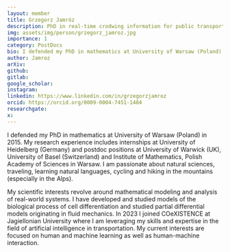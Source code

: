 ```yaml
---
layout: member
title: Grzegorz Jamróz
description: PhD in real-time crodwing information for public transport
img: assets/img/person/grzegorz_jamroz.jpg
importance: 1
category: PostDocs
bio: I defended my PhD in mathematics at University of Warsaw (Poland) in 2015. My research experience includes internships at University of Heidelberg (Germany) and postdoc positions at University of Warwick (UK), University of Basel (Switzerland) and Institute of Mathematics, Polish Academy of Sciences in Warsaw.
author: Jamroz
arXiv:
github: 
gitlab:
google_scholar:
instagram:
linkedin: https://www.linkedin.com/in/grzegorzjamroz
orcid: https://orcid.org/0009-0004-7451-1484
researchgate:
x: 
---
```


I  defended my PhD in mathematics at University of Warsaw (Poland) in 2015. My research experience includes internships at University of Heidelberg (Germany) and postdoc positions at University of Warwick (UK), University of Basel (Switzerland) and Institute of Mathematics, Polish Academy of Sciences in Warsaw. I am passionate about natural sciences, traveling, learning natural languages, cycling and hiking in the mountains (especially in the Alps). 

My scientific interests revolve around mathematical modeling and analysis of real-world systems. I have developed and studied models of the biological process of cell differentiation and studied partial differential models originating in fluid mechanics. In 2023 I joined COeXISTENCE at Jagiellonian University where I am leveraging my skills and expertise in the field of artificial intelligence in transportation. My current interests are focused on human and machine learning as well as human-machine interaction. 

